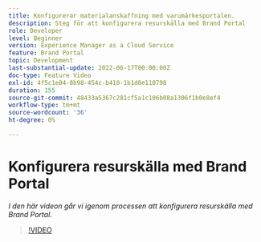 ```yaml
---
title: Konfigurerar materialanskaffning med varumärkesportalen.
description: Steg för att konfigurera resurskälla med Brand Portal
role: Developer
level: Beginner
version: Experience Manager as a Cloud Service
feature: Brand Portal
topic: Development
last-substantial-update: 2022-06-17T00:00:00Z
doc-type: Feature Video
exl-id: 4f5c1e04-8b98-454c-b410-1b1d0e110798
duration: 155
source-git-commit: 48433a5367c281cf5a1c106b08a1306f1b0e8ef4
workflow-type: tm+mt
source-wordcount: '36'
ht-degree: 0%

---
```


# Konfigurera resurskälla med Brand Portal

*I den här videon går vi igenom processen att konfigurera resurskälla med Brand Portal.*

>[!VIDEO](https://video.tv.adobe.com/v/335451?quality=12&learn=on)
